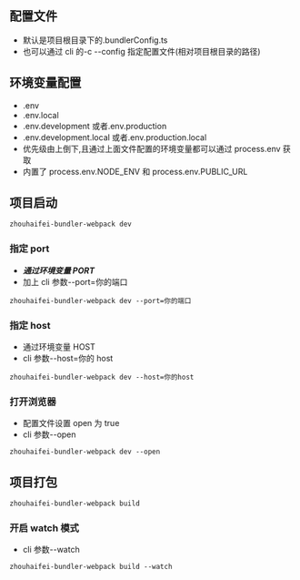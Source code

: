 ## 配置文件

- 默认是项目根目录下的.bundlerConfig.ts
- 也可以通过 cli 的-c --config 指定配置文件(相对项目根目录的路径)

## 环境变量配置

- .env
- .env.local
- .env.development 或者.env.production
- .env.development.local 或者.env.production.local
- 优先级由上倒下,且通过上面文件配置的环境变量都可以通过 process.env 获取
- 内置了 process.env.NODE_ENV 和 process.env.PUBLIC_URL

## 项目启动

```shell
zhouhaifei-bundler-webpack dev
```

### 指定 port

- **_通过环境变量 PORT_**
- 加上 cli 参数--port=你的端口

```shell
zhouhaifei-bundler-webpack dev --port=你的端口
```

### 指定 host

- 通过环境变量 HOST
- cli 参数--host=你的 host

```shell
zhouhaifei-bundler-webpack dev --host=你的host
```

### 打开浏览器

- 配置文件设置 open 为 true
- cli 参数--open

```shell
zhouhaifei-bundler-webpack dev --open
```

## 项目打包

```shell
zhouhaifei-bundler-webpack build
```

### 开启 watch 模式

- cli 参数--watch

```shell
zhouhaifei-bundler-webpack build --watch
```
